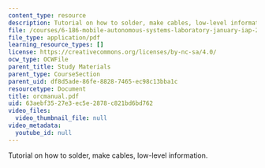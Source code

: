```yaml
---
content_type: resource
description: Tutorial on how to solder, make cables, low-level information.
file: /courses/6-186-mobile-autonomous-systems-laboratory-january-iap-2005/63aebf3527e3ec5e2878c821bd6bd762_orcmanual.pdf
file_type: application/pdf
learning_resource_types: []
license: https://creativecommons.org/licenses/by-nc-sa/4.0/
ocw_type: OCWFile
parent_title: Study Materials
parent_type: CourseSection
parent_uid: df8d5ade-86fe-8828-7465-ec98c13bba1c
resourcetype: Document
title: orcmanual.pdf
uid: 63aebf35-27e3-ec5e-2878-c821bd6bd762
video_files:
  video_thumbnail_file: null
video_metadata:
  youtube_id: null
---
```

Tutorial on how to solder, make cables, low-level information.